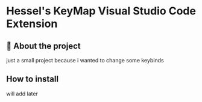 # Hessel's KeyMap Visual Studio Code Extension

## 📝 About the project

just a small project because i wanted to change some keybinds

## How to install

will add later